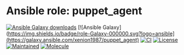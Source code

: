 Ansible role: puppet_agent
===

[![Ansible Galaxy downloads](https://img.shields.io/ansible/role/d/Xenion1987/puppet_agent?label=Galaxy%20downloads&logo=ansible&color=%23096598)](https://galaxy.ansible.com/ui/standalone/roles/Xenion1987/puppet_agent)
[![Ansible Galaxy](https://img.shields.io/badge/role-Galaxy-000000.svg?logo=ansible](https://galaxy.ansible.com/xenion1987/puppet_agent)
[![CI](https://github.com/xenion1987/ansible-role-puppet-agent/actions/workflows/ci.yml/badge.svg)](https://github.com/xenion1987/ansible-role-puppet-agent/actions/workflows/ci.yml)
[![License](https://img.shields.io/github/license/Xenion1987/ansible-role-puppet-agent)](https://github.com/Xenion1987/ansible-role-puppet-agent/blob/main/LICENSE)
[![Maintained](https://img.shields.io/badge/Maintained-yes-success.svg)](https://github.com/Xenion1987/ansible-role-puppet-agent)
[![Molecule](https://img.shields.io/badge/tested%20with-Molecule-blue.svg)](https://github.com/ansible-community/molecule)

